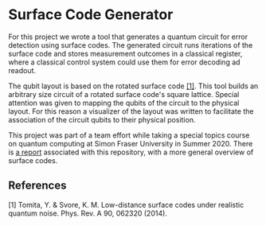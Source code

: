 # Surface Code Generator

For this project we wrote a tool that generates a quantum circuit for error detection using surface codes. The generated circuit runs iterations of the surface code and stores measurement outcomes in a classical register, where a classical control system could use them for error decoding ad readout. 

The qubit layout is based on the rotated surface code [[1]](#1). This tool builds an arbitrary size circuit of a rotated surface code's square lattice. Special attention was given to mapping the qubits of the circuit to the physical layout. For this reason a visualizer of the layout was written to facilitate the association of the circuit qubits to their physical position.

This project was part of a team effort while taking a special topics course on quantum computing at Simon Fraser University in Summer 2020. There is [a report](https://github.com/gwwatkin/quantum-computing-papers/blob/master/Quantum_Error_Correction_Project.pdf) associated with this repository, with a more general overview of surface codes.

## References 
<a id="1">[1]</a> 
Tomita, Y. & Svore, K. M. 
Low-distance surface codes under realistic quantum noise.
Phys. Rev. A 90, 062320 (2014).
